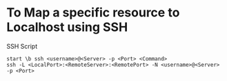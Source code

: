 # To Map a specific resource to Localhost using SSH

SSH Script
```
start \b ssh <username>@<Server> -p <Port> <Command>
ssh -L <LocalPort>:<RemoteServer>:<RemotePort> -N <username>@<Server> -p <Port> 
```